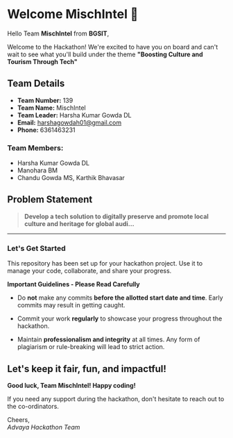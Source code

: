# Welcome MischIntel 👋

Hello Team **MischIntel** from **BGSIT**,

Welcome to the Hackathon! We're excited to have you on board and can't wait to see what you'll build under the theme **"Boosting Culture and Tourism Through Tech"** 

## Team Details

- **Team Number:** 139  
- **Team Name:** MischIntel
- **Team Leader:** Harsha Kumar Gowda DL  
- **Email:** harshagowdah01@gmail.com  
- **Phone:** 6361463231  

### Team Members:
- Harsha Kumar Gowda DL 
- Manohara BM 
- Chandu Gowda MS, Karthik Bhavasar 

## Problem Statement

> **Develop a tech solution to digitally preserve and promote local culture and heritage for global audi...**

---

### Let's Get Started 

This repository has been set up for your hackathon project. Use it to manage your code, collaborate, and share your progress.

**Important Guidelines - Please Read Carefully**

- Do **not** make any commits **before the allotted start date and time**. Early commits may result in getting caught.
- Commit your work **regularly** to showcase your progress throughout the hackathon.

- Maintain **professionalism and integrity** at all times. Any form of plagiarism or rule-breaking will lead to strict action.

Let's keep it fair, fun, and impactful! 
---

**Good luck, Team MischIntel! Happy coding!**

If you need any support during the hackathon, don't hesitate to reach out to the co-ordinators.

Cheers,  
_Advaya Hackathon Team_